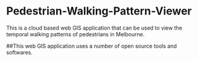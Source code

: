 # Pedestrian-Walking-Pattern-Viewer


This is a cloud based web GIS application that can be used to view the temporal walking patterns of pedestrians in Melbourne.

##This web GIS application uses a number of open source tools and softwares. 

